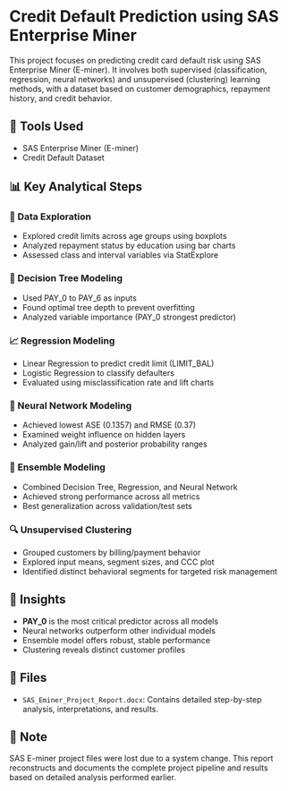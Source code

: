 # Credit Default Prediction using SAS Enterprise Miner

This project focuses on predicting credit card default risk using SAS Enterprise Miner (E-miner). It involves both supervised (classification, regression, neural networks) and unsupervised (clustering) learning methods, with a dataset based on customer demographics, repayment history, and credit behavior.

## 🧰 Tools Used
- SAS Enterprise Miner (E-miner)
- Credit Default Dataset 

## 📊 Key Analytical Steps

### 📌 Data Exploration
- Explored credit limits across age groups using boxplots
- Analyzed repayment status by education using bar charts
- Assessed class and interval variables via StatExplore

### 🌲 Decision Tree Modeling
- Used PAY_0 to PAY_6 as inputs
- Found optimal tree depth to prevent overfitting
- Analyzed variable importance (PAY_0 strongest predictor)

### 📈 Regression Modeling
- Linear Regression to predict credit limit (LIMIT_BAL)
- Logistic Regression to classify defaulters
- Evaluated using misclassification rate and lift charts

### 🧠 Neural Network Modeling
- Achieved lowest ASE (0.1357) and RMSE (0.37)
- Examined weight influence on hidden layers
- Analyzed gain/lift and posterior probability ranges

### 🤖 Ensemble Modeling
- Combined Decision Tree, Regression, and Neural Network
- Achieved strong performance across all metrics
- Best generalization across validation/test sets

### 🔍 Unsupervised Clustering
- Grouped customers by billing/payment behavior
- Explored input means, segment sizes, and CCC plot
- Identified distinct behavioral segments for targeted risk management

## 📌 Insights
- **PAY_0** is the most critical predictor across all models
- Neural networks outperform other individual models
- Ensemble model offers robust, stable performance
- Clustering reveals distinct customer profiles

## 📁 Files
- `SAS_Eminer_Project_Report.docx`: Contains detailed step-by-step analysis, interpretations, and results.

## 📝 Note
SAS E-miner project files were lost due to a system change. This report reconstructs and documents the complete project pipeline and results based on detailed analysis performed earlier.

